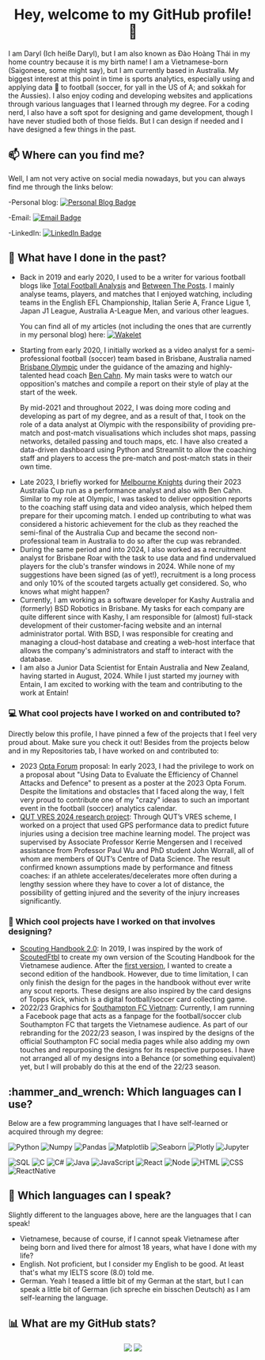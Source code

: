 <h1 align = "center">Hey, welcome to my GitHub profile! 👋</h1>

I am Daryl (Ich heiße Daryl), but I am also known as Đào Hoàng Thái in my home country because it is my birth name! I am a Vietnamese-born (Saigonese, some might say), but I am currently based in Australia. My biggest interest at this point in time is sports analytics, especially using and applying data 🔣 to football (soccer, for yall in the US of A; and sokkah for the Aussies). I also enjoy coding and developing websites and applications through various languages that I learned through my degree. For a coding nerd, I also have a soft spot for designing and game development, though I have never studied both of those fields. But I can design if needed and I have designed a few things in the past.

<!------------------------------------------------------------------------------------------------------------------------------------------------------------>

<h2 align = "left">📫 Where can you find me?</h2>
Well, I am not very active on social media nowadays, but you can always find me through the links below:

-Personal blog: [![Personal Blog Badge](https://img.shields.io/badge/talkingtactics.substack.com-70368d?style=for-the-badge&logo=web&logoColor=white)](https://talkingtactics.substack.com)

-Email: [![Email Badge](https://img.shields.io/badge/-Gmail-D14836?style=for-the-badge&logo=gmail&logoColor=white)](mailto:daohoang.thai@gmail.com)

-LinkedIn: [![LinkedIn Badge](https://img.shields.io/badge/LinkedIn-0077B5?style=for-the-badge&logo=linkedin&logoColor=white)](https://www.linkedin.com/in/daryl-d-9a25751b1/)

<!------------------------------------------------------------------------------------------------------------------------------------------------------------>

<h2 align = "left">🔭 What have I done in the past?</h2>
<ul>

<li>Back in 2019 and early 2020, I used to be a writer for various football blogs like <a href = "https://totalfootballanalysis.com" target = "_blank">Total Football Analysis</a> and <a href = "https://betweentheposts.net" target = "_blank">Between The Posts</a>. I mainly analyse teams, players, and matches that I enjoyed watching, including teams in the English EFL Championship, Italian Serie A, France Ligue 1, Japan J1 League, Australia A-League Men, and various other leagues.

You can find all of my articles (not including the ones that are currently in my personal blog) here: [![Wakelet](https://img.shields.io/badge/-Wakelet-1DA1F2?style=for-the-badge&logo=wakelet)](https://wakelet.com/darylgouilard)</li>

<li>Starting from early 2020, I initially worked as a video analyst for a semi-professional football (soccer) team based in Brisbane, Australia named <a href = "https://olympicfc.net.au" target = "_blank">Brisbane Olympic</a> under the guidance of the amazing and highly-talented head coach <a href = "https://twitter.com/ben_cahn" target = "_blank">Ben Cahn</a>. My main tasks were to watch our opposition's matches and compile a report on their style of play at the start of the week.

By mid-2021 and throughout 2022, I was doing more coding and developing as part of my degree, and as a result of that, I took on the role of a data analyst at Olympic with the responsibility of providing pre-match and post-match visualisations which includes shot maps, passing networks, detailed passing and touch maps, etc. I have also created a data-driven dashboard using Python and Streamlit to allow the coaching staff and players to access the pre-match and post-match stats in their own time.</li>

<li>Late 2023, I briefly worked for <a href = "https://www.melbourneknights.com.au" target = "_blank">Melbourne Knights</a> during their 2023 Australia Cup run as a performance analyst and also with Ben Cahn. Similar to my role at Olympic, I was tasked to deliver opposition reports to the coaching staff using data and video analysis, which helped them prepare for their upcoming match. I ended up contributing to what was considered a historic achievement for the club as they reached the semi-final of the Australia Cup and became the second non-professional team in Australia to do so after the cup was rebranded.</li>

<li>During the same period and into 2024, I also worked as a recruitment analyst for Brisbane Roar with the task to use data and find undervalued players for the club's transfer windows in 2024. While none of my suggestions have been signed (as of yet!), recruitment is a long process and only 10% of the scouted targets actually get considered. So, who knows what might happen?</li>

<li>Currently, I am working as a software developer for Kashy Australia and (formerly) BSD Robotics in Brisbane. My tasks for each company are quite different since with Kashy, I am responsible for (almost) full-stack development of their customer-facing website and an internal administrator portal. With BSD, I was responsible for creating and managing a cloud-host database and creating a web-host interface that allows the company's administrators and staff to interact with the database.</li>

<li>I am also a Junior Data Scientist for Entain Australia and New Zealand, having started in August, 2024. While I just started my journey with Entain, I am excited to working with the team and contributing to the work at Entain!</li>

</ul>

<!------------------------------------------------------------------------------------------------------------------------------------------------------------>

<h3 align = "left">💻 What cool projects have I worked on and contributed to?</h3>

Directly below this profile, I have pinned a few of the projects that I feel very proud about. Make sure you check it out! Besides from the projects below and in my Repositories tab, I have worked on and contributed to:

<ul>
<li>2023 <a href = "https://www.statsperform.com/resource/final-pro-track-presentations-confirmed-for-the-2023-opta-forum/" target = "_blank">Opta Forum</a> proposal: In early 2023, I had the privilege to work on a proposal about "Using Data to Evaluate the Efficiency of Channel Attacks and Defence" to present as a poster at the 2023 Opta Forum. Despite the limitations and obstacles that I faced along the way, I felt very proud to contribute one of my "crazy" ideas to such an important event in the football (soccer) analytics calendar.</li>

<li><a href = "https://www.linkedin.com/feed/update/urn:li:activity:7165812506156888064/" target = "_blank">QUT VRES 2024 research project</a>: Through QUT’s VRES scheme, I worked on a project that used GPS performance data to predict future injuries using a decision tree machine learning model. The project was supervised by Associate Professor Kerrie Mengersen and I received assistance from Professor Paul Wu and PhD student John Worrall, all of whom are members of QUT’s Centre of Data Science. The result confirmed known assumptions made by performance and fitness coaches: if an athlete accelerates/decelerates more often during a lengthy session where they have to cover a lot of distance, the possibility of getting injured and the severity of the injury increases significantly.</li>

</ul>

<!------------------------------------------------------------------------------------------------------------------------------------------------------------>

<h3 align = "left">🎨 Which cool projects have I worked on that involves designing?</h3>

<ul>
  <li><a href = "https://photos.app.goo.gl/gcPqGR54vziArLgUA" target = "_blank">Scouting Handbook 2.0</a>: In 2019, I was inspired by the work of <a href = "https://www.scoutedftbl.com" target = "_blank">ScoutedFtbl</a> to create my own version of the Scouting Handbook for the Vietnamese audience. After the <a href = "https://drive.google.com/file/d/1xn1qP-4kgZj5XqxaKtW0FW7Ym-QDGdIi/view?usp=sharing" target = "_blank">first version</a>, I wanted to create a second edition of the handbook. However, due to time limitation, I can only finish the design for the pages in the handbook without ever write any scout reports. These designs are also inspired by the card designs of Topps Kick, which is a digital football/soccer card collecting game.</li>
  
  <li>2022/23 Graphics for <a href = "https://www.facebook.com/SaintsVN" target = "_blank">Southampton FC Vietnam</a>: Currently, I am running a Facebook page that acts as a fanpage for the football/soccer club Southampton FC that targets the Vietnamese audience. As part of our rebranding for the 2022/23 season, I was inspired by the designs of the official Southampton FC social media pages while also adding my own touches and repurposing the designs for its respective purposes. I have not arranged all of my designs into a Behance (or something equivalent) yet, but I will probably do this at the end of the 22/23 season.

</ul>

<!------------------------------------------------------------------------------------------------------------------------------------------------------------>

<h2 align = "left">:hammer_and_wrench: Which languages can I use?</h2>

Below are a few programming languages that I have self-learned or acquired through my degree:

![Python](https://img.shields.io/badge/-Python-black?style=flat&logo=python) 
![Numpy](https://img.shields.io/badge/-Numpy-black?style=flat&logo=Numpy&logoColor=white) 
![Pandas](https://img.shields.io/badge/-Pandas-black?style=flat&logo=Pandas) 
![Matplotlib](https://img.shields.io/badge/-Matplotlib-black?style=flat&logo=Matplotlib&logoColor=white) 
![Seaborn](https://img.shields.io/badge/-Seaborn-black?style=flat&logo=Seaborn&logoColor=white) 
![Plotly](https://img.shields.io/badge/-Plotly-black?style=flat&logo=Plotly&logoColor=white) 
![Jupyter](https://img.shields.io/badge/-Jupyter-black?style=flat&logo=Jupyter&logoColor=orange)

![SQL](https://img.shields.io/badge/-SQL-black?style=flat&logo=SQL)
![C](https://img.shields.io/badge/-C-black?style=flat&logo=C)
![C#](https://img.shields.io/badge/-CSharp-black?style=flat&logo=Csharp)
![Java](https://img.shields.io/badge/-Java-black?style=flat&logo=Java)
![JavaScript](https://img.shields.io/badge/-JavaScript-black?style=flat&logo=JavaScript)
![React](https://img.shields.io/badge/-React-black?style=flat&logo=React)
![Node](https://img.shields.io/badge/-Node-black?style=flat&logo=Node.js)
![HTML](https://img.shields.io/badge/-HTML-black?style=flat&logo=html)
![CSS](https://img.shields.io/badge/-CSS-black?style=flat&logo=css)
![ReactNative](https://img.shields.io/badge/-ReactNative-black?style=flat&logo=ReactNative)

<!------------------------------------------------------------------------------------------------------------------------------------------------------------>

<h2 align = "left">💬 Which languages can I speak?</h2>

Slightly different to the languages above, here are the languages that I can speak!

<ul>
<li>Vietnamese, because of course, if I cannot speak Vietnamese after being born and lived there for almost 18 years, what have I done with my life?</li>
<li>English. Not proficient, but I consider my English to be good. At least that's what my IELTS score (8.0) told me.</li>
<li>German. Yeah I teased a little bit of my German at the start, but I can speak a little bit of German (ich spreche ein bisschen Deutsch) as I am self-learning the language.</li>

</ul>

<!------------------------------------------------------------------------------------------------------------------------------------------------------------>

<h2 align = "left">📊 What are my GitHub stats?</h2>

<div align = "center">

<a>
  <img align = "center" src = "https://github-readme-stats.vercel.app/api?username=daryl-g&show_icons=true&count_private=true&theme=radical">
</a>
  
<a>
  <img align = "center" src = "https://github-readme-stats.vercel.app/api/top-langs/?username=daryl-g&langs_count=8&layout=compact&theme=radical">
</a>

</div>
